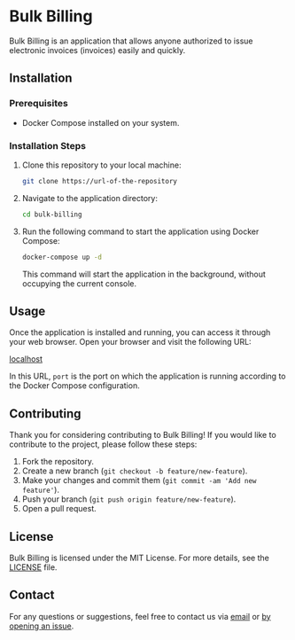 # Bulk Billing

Bulk Billing is an application that allows anyone authorized to issue electronic invoices (invoices) easily and quickly.

## Installation

### Prerequisites

- Docker Compose installed on your system.

### Installation Steps

1. Clone this repository to your local machine:

    ```bash
    git clone https://url-of-the-repository
    ```

2. Navigate to the application directory:

    ```bash
    cd bulk-billing
    ```

3. Run the following command to start the application using Docker Compose:

    ```bash
    docker-compose up -d
    ```

   This command will start the application in the background, without occupying the current console.

## Usage

Once the application is installed and running, you can access it through your web browser. Open your browser and visit the following URL:

[localhost](http://0.0.0.0:8080)


In this URL, `port` is the port on which the application is running according to the Docker Compose configuration.

## Contributing

Thank you for considering contributing to Bulk Billing! If you would like to contribute to the project, please follow these steps:

1. Fork the repository.
2. Create a new branch (`git checkout -b feature/new-feature`).
3. Make your changes and commit them (`git commit -am 'Add new feature'`).
4. Push your branch (`git push origin feature/new-feature`).
5. Open a pull request.

## License

Bulk Billing is licensed under the MIT License. For more details, see the [LICENSE](LICENSE) file.

## Contact

For any questions or suggestions, feel free to contact us via [email](mailto:ulises.gab@gmail.com) or [by opening an issue](https://github.com/uarrabit/bulk-billing/issues).
